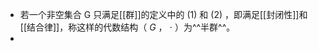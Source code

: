 - 若一个非空集合 $\mathrm{G}$ 只满足[[群]]的定义中的 $(1)$ 和 $(2)$ ，即满足[[封闭性]]和[[结合律]]，称这样的代数结构（ $G$ ， $\cdot$ ）为^^半群^^。
-